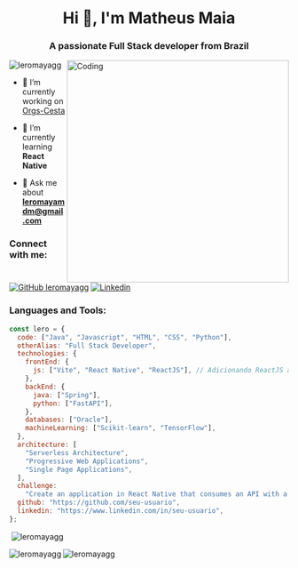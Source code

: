 <h1 align="center">Hi 👋, I'm Matheus Maia</h1>
<h3 align="center">A passionate Full Stack developer from Brazil</h3>
<img align="right" alt="Coding" width="400" src="https://i.pinimg.com/originals/6a/72/7f/6a727fbad9da6105c529b6a9dacd2826.gif">

<p align="left"> <img src="https://komarev.com/ghpvc/?username=leromayagg&label=Profile%20views&color=0e75b6&style=flat" alt="leromayagg" /> </p>

- 🔭 I’m currently working on [Orgs-Cesta](https://github.com/leromayagg/Alura-React_native-Orgs-Cesta.git)

- 🌱 I’m currently learning **React Native**

- 💬 Ask me about **leromayamdm@gmail.com**

<h3 align="left">Connect with me:</h3>

[![GitHub leromayagg](https://img.shields.io/github/followers/leromayagg?label=follow&style=social)](https://github.com/leromayagg)
[![Linkedin](https://img.shields.io/badge/-LinkedIn-222222?style=flat-square&logo=Linkedin&logoColor=white&link=https://www.linkedin.com/in/matheus-maia-ba982a266/)](https://linkedin.com/in/matheus-maia-ba982a266/)



<h3 align="left">Languages and Tools:</h3>

```javascript
const lero = {
  code: ["Java", "Javascript", "HTML", "CSS", "Python"],
  otherAlias: "Full Stack Developer",
  technologies: {
    frontEnd: {
      js: ["Vite", "React Native", "ReactJS"], // Adicionando ReactJS ao frontEnd
    },
    backEnd: {
      java: ["Spring"],
      python: ["FastAPI"],
    },
    databases: ["Oracle"],
    machineLearning: ["Scikit-learn", "TensorFlow"],
  },
  architecture: [
    "Serverless Architecture",
    "Progressive Web Applications",
    "Single Page Applications",
  ],
  challenge:
    "Create an application in React Native that consumes an API with a backend",
  github: "https://github.com/seu-usuario",
  linkedin: "https://www.linkedin.com/in/seu-usuario",
};

```

<p>&nbsp;<img align="center" src="https://github-readme-stats.vercel.app/api?username=leromayagg&show_icons=true&locale=en" alt="leromayagg" /></p>

<p><img align="left" src="https://github-readme-stats.vercel.app/api/top-langs?username=leromayagg&show_icons=true&locale=en&layout=compact" alt="leromayagg" /></p>

<p><img align="center" src="https://github-readme-streak-stats.herokuapp.com/?user=leromayagg&" alt="leromayagg" /></p>
